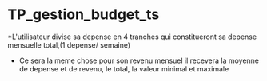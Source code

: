 # TP_gestion_budget_ts

*L'utilisateur divise sa depense en 4 tranches qui constitueront sa depense mensuelle total,(1 depense/ semaine)
* Ce sera la meme chose pour son revenu mensuel
il recevera la moyenne de depense et de revenu, le total, la valeur minimal et maximale
